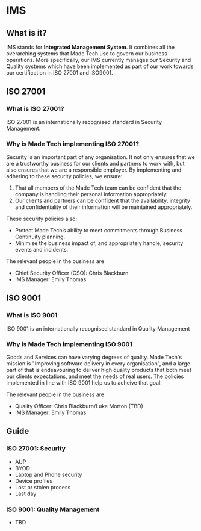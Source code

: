 # IMS 

## What is it?

IMS stands for **Integrated Management System**. It combines all the overarching systems that Made Tech use to govern our business operations. More specifically, our IMS currently manages our Security and Quality systems which have been implemented as part of our work towards our certification in ISO 27001 and ISO9001. 

## ISO 27001
### What is ISO 27001?
ISO 27001 is an internationally recognised standard in Security Management.

### Why is Made Tech implementing ISO 27001?
Security is an important part of any organisation. It not only ensures that we are a trustworthy business for our clients and partners to work with, but also ensures that we are a responsible employer. By implementing and adhering to these security policies, we ensure:

1) That all members of the Made Tech team can be confident that the company is handling their personal information appropriately.
2) Our clients and partners can be confident that the availability, integrity and confidentiality of their information will be maintained appropriately.

These security policies also:
 - Protect Made Tech’s ability to meet commitments through Business Continuity planning.
 - Minimise the business impact of, and appropriately handle, security events and incidents.

The relevant people in the business are
- Chief Security Officer (CSO): Chris Blackburn
- IMS Manager: Emily Thomas
 
## ISO 9001

### What is ISO 9001
ISO 9001 is an internationally recognised standard in Quality Management

### Why is Made Tech implementing ISO 9001
Goods and Services can have varying degrees of quality. Made Tech's mission is "Improving software delivery in every organisation", and a large part of that is endeavouring to deliver high quality products that both meet our clients expectations, and meet the needs of real users. The policies implemented in line with ISO 9001 help us to acheive that goal. 

The relevant people in the business are
- Quality Officer: Chris Blackburn/Luke Morton (TBD)
- IMS Manager: Emily Thomas

## Guide

### ISO 27001: Security
 - AUP
 - BYOD
 - Laptop and Phone security
 - Device profiles 
 - Lost or stolen process
 - Last day

### ISO 9001: Quality Management
 - TBD

